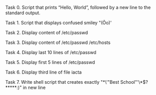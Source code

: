 Task 0. Script that prints “Hello, World”, followed by a new line to the standard output.

Task 1. Script that displays confused smiley "(Ôo)'

Task 2. Display content of /etc/passwd

Task 3. Display content of /etc/passwd /etc/hosts

Task 4. Display last 10 lines of /etc/passwd

Task 5. Display first 5 lines of /etc/passwd

Task 6. Display third line of file iacta

Task 7. Write shell script that creates exactly "\*\\'"Best School"\'\\*$\?\*\*\*\*\*:)" in new line


